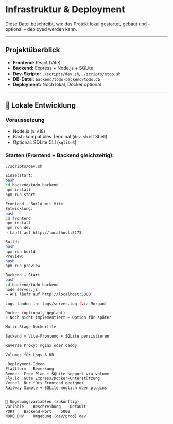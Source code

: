 #  Infrastruktur & Deployment

Diese Datei beschreibt, wie das Projekt lokal gestartet, gebaut und – optional – deployed werden kann.

---

##  Projektüberblick

- **Frontend:** React (Vite)
- **Backend:** Express + Node.js + SQLite
- **Dev-Skripte:** `./scripts/dev.sh`, `./scripts/stop.sh`
- **DB-Datei:** `backend/todo-backend/todo.db`
- **Deployment:** Noch lokal, Docker optional

---

## 🧪 Lokale Entwicklung

### Voraussetzung

- Node.js (≥ v18)
- Bash-kompatibles Terminal (`dev.sh` ist Shell)
- Optional: SQLite CLI (`sqlite3`)

### Starten (Frontend + Backend gleichzeitig):

```bash
./scripts/dev.sh

Einzelstart:
bash
cd backend/todo-backend
npm install
npm run start

Frontend – Build mit Vite
Entwicklung:
bash
cd frontend
npm install
npm run dev
→ Läuft auf http://localhost:5173

Build:
bash
npm run build
Preview:
bash
npm run preview

Backend – Start
bash
cd backend/todo-backend
node server.js
→ API läuft auf http://localhost:5000

Logs landen in: logs/server.log (via Morgan)

Docker (optional, geplant)
> Noch nicht implementiert – Option für später

Multi-Stage-Dockerfile

Backend + Vite-Frontend + SQLite persistieren

Reverse Proxy: nginx oder caddy

Volumes für Logs & DB

 Deployment-Ideen
Plattform	Bemerkung
Render	Free-Plan + SQLite support via volume
Fly.io	Gute Express/Docker-Unterstützung
Vercel	Nur fürs Frontend geeignet
Railway	Simple + SQLite möglich über plugins


🔑 Umgebungsvariablen (zukünftig)
Variable	Beschreibung	Default
PORT	Backend-Port	5000
NODE_ENV	Umgebung (dev/prod)	dev